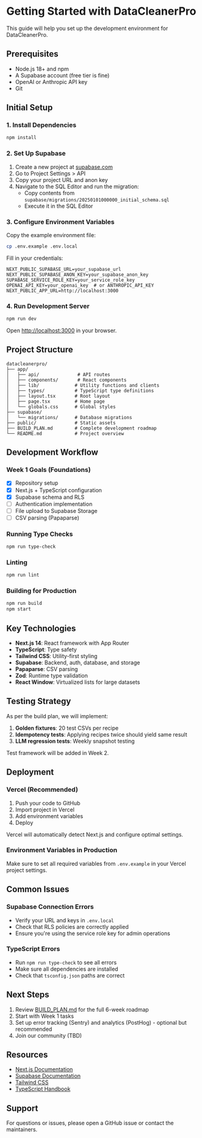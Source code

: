 # Getting Started with DataCleanerPro

This guide will help you set up the development environment for DataCleanerPro.

## Prerequisites

- Node.js 18+ and npm
- A Supabase account (free tier is fine)
- OpenAI or Anthropic API key
- Git

## Initial Setup

### 1. Install Dependencies

```bash
npm install
```

### 2. Set Up Supabase

1. Create a new project at [supabase.com](https://supabase.com)
2. Go to Project Settings > API
3. Copy your project URL and anon key
4. Navigate to the SQL Editor and run the migration:
   - Copy contents from `supabase/migrations/20250101000000_initial_schema.sql`
   - Execute it in the SQL Editor

### 3. Configure Environment Variables

Copy the example environment file:

```bash
cp .env.example .env.local
```

Fill in your credentials:

```env
NEXT_PUBLIC_SUPABASE_URL=your_supabase_url
NEXT_PUBLIC_SUPABASE_ANON_KEY=your_supabase_anon_key
SUPABASE_SERVICE_ROLE_KEY=your_service_role_key
OPENAI_API_KEY=your_openai_key  # or ANTHROPIC_API_KEY
NEXT_PUBLIC_APP_URL=http://localhost:3000
```

### 4. Run Development Server

```bash
npm run dev
```

Open [http://localhost:3000](http://localhost:3000) in your browser.

## Project Structure

```
datacleanerpro/
├── app/
│   ├── api/              # API routes
│   ├── components/       # React components
│   ├── lib/             # Utility functions and clients
│   ├── types/           # TypeScript type definitions
│   ├── layout.tsx       # Root layout
│   ├── page.tsx         # Home page
│   └── globals.css      # Global styles
├── supabase/
│   └── migrations/      # Database migrations
├── public/              # Static assets
├── BUILD_PLAN.md        # Complete development roadmap
└── README.md            # Project overview
```

## Development Workflow

### Week 1 Goals (Foundations)

- [x] Repository setup
- [x] Next.js + TypeScript configuration
- [x] Supabase schema and RLS
- [ ] Authentication implementation
- [ ] File upload to Supabase Storage
- [ ] CSV parsing (Papaparse)

### Running Type Checks

```bash
npm run type-check
```

### Linting

```bash
npm run lint
```

### Building for Production

```bash
npm run build
npm start
```

## Key Technologies

- **Next.js 14**: React framework with App Router
- **TypeScript**: Type safety
- **Tailwind CSS**: Utility-first styling
- **Supabase**: Backend, auth, database, and storage
- **Papaparse**: CSV parsing
- **Zod**: Runtime type validation
- **React Window**: Virtualized lists for large datasets

## Testing Strategy

As per the build plan, we will implement:

1. **Golden fixtures**: 20 test CSVs per recipe
2. **Idempotency tests**: Applying recipes twice should yield same result
3. **LLM regression tests**: Weekly snapshot testing

Test framework will be added in Week 2.

## Deployment

### Vercel (Recommended)

1. Push your code to GitHub
2. Import project in Vercel
3. Add environment variables
4. Deploy

Vercel will automatically detect Next.js and configure optimal settings.

### Environment Variables in Production

Make sure to set all required variables from `.env.example` in your Vercel project settings.

## Common Issues

### Supabase Connection Errors

- Verify your URL and keys in `.env.local`
- Check that RLS policies are correctly applied
- Ensure you're using the service role key for admin operations

### TypeScript Errors

- Run `npm run type-check` to see all errors
- Make sure all dependencies are installed
- Check that `tsconfig.json` paths are correct

## Next Steps

1. Review [BUILD_PLAN.md](./BUILD_PLAN.md) for the full 6-week roadmap
2. Start with Week 1 tasks
3. Set up error tracking (Sentry) and analytics (PostHog) - optional but recommended
4. Join our community (TBD)

## Resources

- [Next.js Documentation](https://nextjs.org/docs)
- [Supabase Documentation](https://supabase.com/docs)
- [Tailwind CSS](https://tailwindcss.com/docs)
- [TypeScript Handbook](https://www.typescriptlang.org/docs/)

## Support

For questions or issues, please open a GitHub issue or contact the maintainers.
